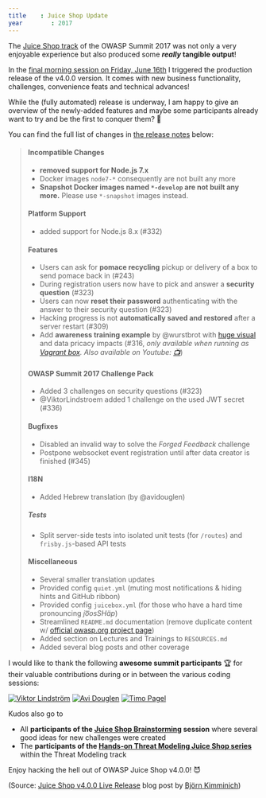 ```yaml
---
title    : Juice Shop Update
year		: 2017
---
```


The
[Juice Shop track](https://owaspsummit.org/Working-Sessions/Juice-Shop/)
of the OWASP Summit 2017 was not only a very enjoyable experience but
also produced some **_really_ tangible output**!

In the
[final morning session on Friday, June 16th](https://owaspsummit.org/Working-Sessions/Juice-Shop/Juice-Shop-Release.html)
I triggered the production release of the v4.0.0 version. It comes with
new business functionality, challenges, convenience feats and technical
advances!

While the (fully automated) release is underway, I am happy to give an
overview of the newly-added features and maybe some participants already
want to try and be the first to conquer them? 🥇

You can find the full list of changes in
[the release notes](https://github.com/bkimminich/juice-shop/releases)
below:

> #### Incompatible Changes
>
> - **removed support for Node.js 7.x**
> - Docker images `node7-*` consequently are not built any more
> - **Snapshot Docker images named `*-develop` are not built any more.**
>   Please use `*-snapshot` images instead.
>
> #### Platform Support
>
> * added support for Node.js 8.x (#332)
>
> #### Features
>
> - Users can ask for **pomace recycling** pickup or delivery of a box
>   to send pomace back in (#243)
> - During registration users now have to pick and answer a **security
>   question** (#323)
> - Users can now **reset their password** authenticating with the
>   answer to their security question (#323)
> - Hacking progress is not **automatically saved and restored** after a
>   server restart (#309)
> - Add **awareness training example** by @wurstbrot with
>   [huge visual](https://gist.github.com/marcaube/692b5bdb99ba69b9b60f471d2721aa95)
>   and data pricacy impacts (#316, _only available when running as
>   [Vagrant box](https://github.com/bkimminich/juice-shop/blob/master/README.md#vagrant).
>   Also available on Youtube:
>   [📺](https://www.youtube.com/watch?v=L7ZEMWRm7LA)_)
>
> #### OWASP Summit 2017 Challenge Pack
>
> - Added 3 challenges on security questions (#323)
> - @ViktorLindstroem added 1 challenge on the used JWT secret (#336)
>
> #### Bugfixes
>
> - Disabled an invalid way to solve the _Forged Feedback_ challenge
> - Postpone websocket event registration until after data creator is
>   finished (#345)
>
> #### I18N
>
> - Added Hebrew translation (by @avidouglen)
>
> ##### Tests
>
> - Split server-side tests into isolated unit tests (for `/routes`) and
>   `frisby.js`-based API tests
>
> #### Miscellaneous
>
> - Several smaller translation updates
> - Provided config `quiet.yml` (muting most notifications & hiding
>   hints and GitHub ribbon)
> - Provided config `juicebox.yml` (for those who have a hard time
>   pronouncing _jo͞osSHäp_)
> - Streamlined `README.md` documentation (remove duplicate content w/
>   [official owasp.org project page](https://www.owasp.org/index.php/OWASP_Juice_Shop_Project))
> - Added section on Lectures and Trainings to `RESOURCES.md`
> - Added several blog posts and other coverage

I would like to thank the following **awesome summit participants** 🏆
for their valuable contributions during or in between the various coding
sessions:

[![Viktor Lindström](https://owaspgbgday.se/wp-content/uploads/2016/11/Viktor-229x300.jpg)](https://owaspsummit.org/Participants/ticket-24h/Viktor-Lindstrom.html)
[![Avi Douglen](https://media.licdn.com/mpr/mpr/shrinknp_200_200/AAEAAQAAAAAAAAkRAAAAJDkyZmFkMDRlLWMzZjAtNDk1Yy1hNDFiLTA2MTM2M2IzNzFhZA.jpg)](https://owaspsummit.org/Participants/ticket-24h-owasp/Avi-Douglen.html)
[![Timo Pagel](http://timo-pagel.de/assets/img/header-bg.jpg)](https://owaspsummit.org/Participants/ticket-24h-owasp/Timo-Pagel.html)

Kudos also go to
- All **participants of the
  [Juice Shop Brainstorming](https://owaspsummit.org/Working-Sessions/Juice-Shop/Juice-Shop-Brainstorming.html)
  session** where several good ideas for new challenges were created
- The **participants of the
  [Hands-on Threat Modeling Juice Shop series](https://owaspsummit.org/Working-Sessions/Threat-Model/index.html)**
  within the Threat Modeling track

Enjoy hacking the hell out of OWASP Juice Shop v4.0.0! 😈

(Source:
[Juice Shop v4.0.0 Live Release](https://owaspsummit.org/2017/06/15/Juice-Shop-Live-Release-v4.html)
blog post by
[Björn Kimminich](https://owaspsummit.org/Participants/summit-editors/Bjoern-Kimminich.html))
